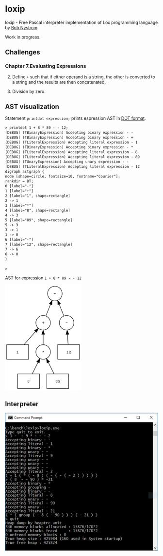 # loxip

loxip - Free Pascal interpreter implementation of Lox programming language by [Bob Nystrom](https://github.com/munificent).

Work in progress.

## Challenges

### Chapter 7.Evaluating Expressions

2. Define `+` such that if either operand is a string, 
the other is converted to a string and the results are then concatenated. 

3. Division by zero.
   
## AST visualization

Statement `printdot expression;` prints espression AST in [DOT format](https://en.wikipedia.org/wiki/DOT_(graph_description_language)).

```
> printdot 1 + 8 * 89 - - 12;
[DEBUG] (TBinaryExpression) Accepting binary expression - -
[DEBUG] (TBinaryExpression) Accepting binary expression - +
[DEBUG] (TLiteralExpression) Accepting literal expression - 1
[DEBUG] (TBinaryExpression) Accepting binary expression - *
[DEBUG] (TLiteralExpression) Accepting literal expression - 8
[DEBUG] (TLiteralExpression) Accepting literal expression - 89
[DEBUG] (TUnaryExpression) Accepting unary expression - -
[DEBUG] (TLiteralExpression) Accepting literal expression - 12
digraph astgraph {
node [shape=circle, fontsize=10, fontname="Courier"];
rankdir = BT;
0 [label="-"]
1 [label="+"]
2 [label="1", shape=rectangle]
2 -> 1
3 [label="*"]
4 [label="8", shape=rectangle]
4 -> 3
5 [label="89", shape=rectangle]
5 -> 3
3 -> 1
1 -> 0
6 [label="-"]
7 [label="12", shape=rectangle]
7 -> 6
6 -> 0
}

>
```

AST for expression `1 + 8 * 89 - - 12`

<img src="https://github.com/JulStrat/loxip/blob/devop/graph.png">

## Interpreter

<img src="https://github.com/JulStrat/loxip/blob/devop/loxip.JPG">